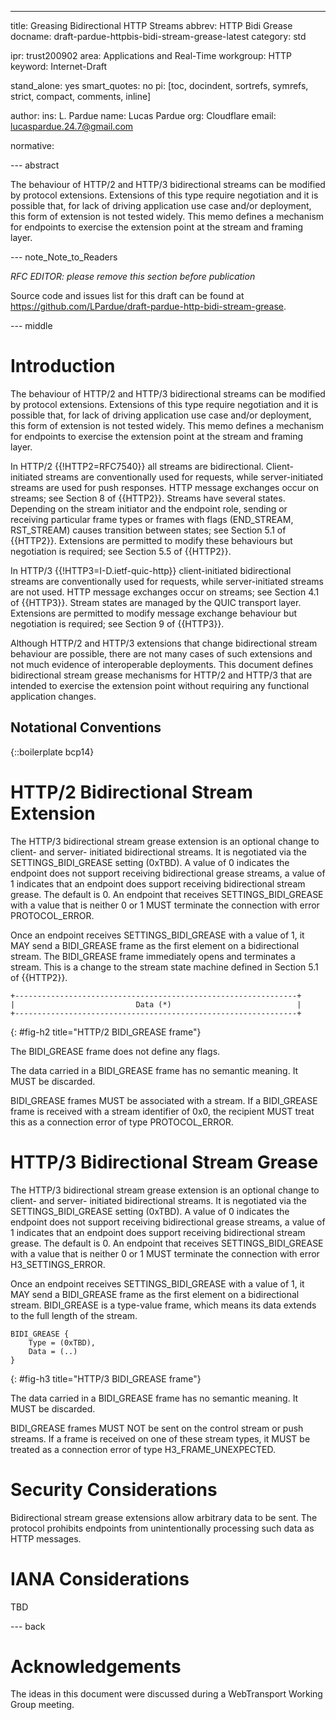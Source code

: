 ---
title: Greasing Bidirectional HTTP Streams
abbrev: HTTP Bidi Grease
docname: draft-pardue-httpbis-bidi-stream-grease-latest
category: std

ipr: trust200902
area: Applications and Real-Time
workgroup: HTTP
keyword: Internet-Draft

stand_alone: yes
smart_quotes: no
pi: [toc, docindent, sortrefs, symrefs, strict, compact, comments, inline]

author:
    ins: L. Pardue
    name: Lucas Pardue
    org: Cloudflare
    email: lucaspardue.24.7@gmail.com

normative:

--- abstract

The behaviour of HTTP/2 and HTTP/3 bidirectional streams can be modified by
protocol extensions. Extensions of this type require negotiation and it is
possible that, for lack of driving application use case and/or deployment, this
form of extension is not tested widely. This memo defines a mechanism for
endpoints to exercise the extension point at the stream and framing layer.

--- note_Note_to_Readers

*RFC EDITOR: please remove this section before publication*

Source code and issues list for this draft can be found at
<https://github.com/LPardue/draft-pardue-http-bidi-stream-grease>.

--- middle

# Introduction

The behaviour of HTTP/2 and HTTP/3 bidirectional streams can be modified by
protocol extensions. Extensions of this type require negotiation and it is
possible that, for lack of driving application use case and/or deployment, this
form of extension is not tested widely. This memo defines a mechanism for
endpoints to exercise the extension point at the stream and framing layer.

In HTTP/2 {{!HTTP2=RFC7540}} all streams are bidirectional. Client-initiated
streams are conventionally used for requests, while server-initiated streams are
used for push responses. HTTP message exchanges occur on streams; see Section 8
of {{HTTP2}}. Streams have several states. Depending on the stream initiator and
the endpoint role, sending or receiving particular frame types or frames with
flags (END_STREAM, RST_STREAM) causes transition between states; see Section 5.1
of {{HTTP2}}. Extensions are permitted to modify these behaviours but
negotiation is required; see Section 5.5 of {{HTTP2}}.

In HTTP/3 {{!HTTP3=I-D.ietf-quic-http}} client-initiated bidirectional streams
are conventionally used for requests, while server-initiated streams are not
used. HTTP message exchanges occur on streams; see Section 4.1 of {{HTTP3}}. Stream states are managed by the QUIC transport layer. Extensions are permitted to modify message exchange behaviour but negotiation is required; see Section 9 of {{HTTP3}}.

Although HTTP/2 and HTTP/3 extensions that change bidirectional stream behaviour
are possible, there are not many cases of such extensions and not much evidence
of interoperable deployments. This document defines bidirectional stream grease mechanisms for HTTP/2 and HTTP/3 that are intended to exercise the extension point without requiring any functional application changes.


## Notational Conventions

{::boilerplate bcp14}

# HTTP/2 Bidirectional Stream Extension
The HTTP/3 bidirectional stream grease extension is an optional change to
client- and server- initiated bidirectional streams. It is negotiated via the
SETTINGS_BIDI_GREASE setting (0xTBD). A value of 0 indicates the endpoint does
not support receiving bidirectional grease streams, a value of 1 indicates that
an endpoint does support receiving bidirectional stream grease. The default is
0. An endpoint that receives SETTINGS_BIDI_GREASE with a value that is neither 0 or 1 MUST terminate the connection with error PROTOCOL_ERROR.

Once an endpoint receives SETTINGS_BIDI_GREASE with a value of 1, it MAY send a
BIDI_GREASE frame as the first element on a bidirectional stream. The
BIDI_GREASE frame immediately opens and terminates a stream. This is a change to
the stream state machine defined in Section 5.1 of {{HTTP2}}.

~~~~~~~~~~ drawing
+---------------------------------------------------------------+
|                           Data (*)                            |
+---------------------------------------------------------------+
~~~~~~~~~~
{: #fig-h2 title="HTTP/2 BIDI_GREASE frame"}

The BIDI_GREASE frame does not define any flags.

The data carried in a BIDI_GREASE frame has no semantic meaning. It MUST be
discarded.

BIDI_GREASE frames MUST be associated with a stream. If a BIDI_GREASE frame is
received with a stream identifier of 0x0, the recipient MUST treat this as a
connection error of type PROTOCOL_ERROR.


# HTTP/3 Bidirectional Stream Grease

The HTTP/3 bidirectional stream grease extension is an optional change to
client- and server- initiated bidirectional streams. It is negotiated via the
SETTINGS_BIDI_GREASE setting (0xTBD). A value of 0 indicates the endpoint does
not support receiving bidirectional grease streams, a value of 1 indicates that
an endpoint does support receiving bidirectional stream grease. The default is
0. An endpoint that receives SETTINGS_BIDI_GREASE with a value that is neither 0 or 1 MUST terminate the connection with error H3_SETTINGS_ERROR.

Once an endpoint receives SETTINGS_BIDI_GREASE with a value of 1, it MAY send a
BIDI_GREASE frame as the first element on a bidirectional stream. BIDI_GREASE is
a type-value frame, which means its data extends to the full length of the
stream.

~~~~~~~~~~ drawing
BIDI_GREASE {
    Type = (0xTBD),
    Data = (..)
}
~~~~~~~~~~
{: #fig-h3 title="HTTP/3 BIDI_GREASE frame"}

The data carried in a BIDI_GREASE frame has no semantic meaning. It MUST be
discarded.

BIDI_GREASE frames MUST NOT be sent on the control stream or push streams. If a
frame is received on one of these stream types, it MUST be treated as a
connection error of type H3_FRAME_UNEXPECTED.

# Security Considerations

Bidirectional stream grease extensions allow arbitrary data to be sent. The
protocol prohibits endpoints from unintentionally processing such data as HTTP
messages.

# IANA Considerations

TBD

--- back

# Acknowledgements

The ideas in this document were discussed during a WebTransport Working Group
meeting.

